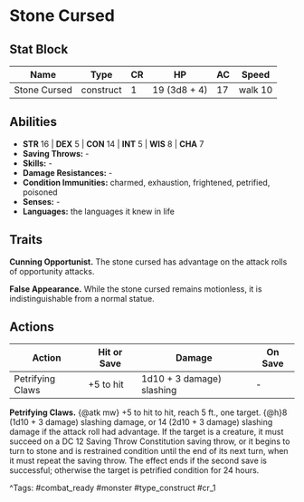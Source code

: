 # Stone Cursed

## Stat Block

| Name | Type | CR | HP | AC | Speed |
|------|------|----|----|----|-------|
| Stone Cursed | construct | 1 | 19 (3d8 + 4) | 17 | walk 10 |

## Abilities

- **STR** 16 | **DEX** 5 | **CON** 14 | **INT** 5 | **WIS** 8 | **CHA** 7
- **Saving Throws:** -  
- **Skills:** -  
- **Damage Resistances:** -  
- **Condition Immunities:** charmed, exhaustion, frightened, petrified, poisoned  
- **Senses:** -  
- **Languages:** the languages it knew in life

## Traits

**Cunning Opportunist.** The stone cursed has advantage on the attack rolls of opportunity attacks.

**False Appearance.** While the stone cursed remains motionless, it is indistinguishable from a normal statue.


## Actions

| Action | Hit or Save | Damage | On Save |
|--------|--------------|--------|----------|
| Petrifying Claws | +5 to hit | 1d10 + 3 damage) slashing | - |

**Petrifying Claws.** {@atk mw} +5 to hit to hit, reach 5 ft., one target. {@h}8 (1d10 + 3 damage) slashing damage, or 14 (2d10 + 3 damage) slashing damage if the attack roll had advantage. If the target is a creature, it must succeed on a DC 12 Saving Throw Constitution saving throw, or it begins to turn to stone and is restrained condition until the end of its next turn, when it must repeat the saving throw. The effect ends if the second save is successful; otherwise the target is petrified condition for 24 hours.


^Tags: #combat_ready #monster #type_construct #cr_1
